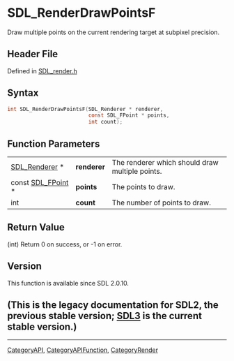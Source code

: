 # SDL_RenderDrawPointsF

Draw multiple points on the current rendering target at subpixel precision.

## Header File

Defined in [SDL_render.h](https://github.com/libsdl-org/SDL/blob/SDL2/include/SDL_render.h)

## Syntax

```c
int SDL_RenderDrawPointsF(SDL_Renderer * renderer,
                          const SDL_FPoint * points,
                          int count);
```

## Function Parameters

|                                  |              |                                                 |
| -------------------------------- | ------------ | ----------------------------------------------- |
| [SDL_Renderer](SDL_Renderer) *   | **renderer** | The renderer which should draw multiple points. |
| const [SDL_FPoint](SDL_FPoint) * | **points**   | The points to draw.                             |
| int                              | **count**    | The number of points to draw.                   |

## Return Value

(int) Return 0 on success, or -1 on error.

## Version

This function is available since SDL 2.0.10.

## (This is the legacy documentation for SDL2, the previous stable version; [SDL3](https://wiki.libsdl.org/SDL3/) is the current stable version.)



----
[CategoryAPI](CategoryAPI), [CategoryAPIFunction](CategoryAPIFunction), [CategoryRender](CategoryRender)

